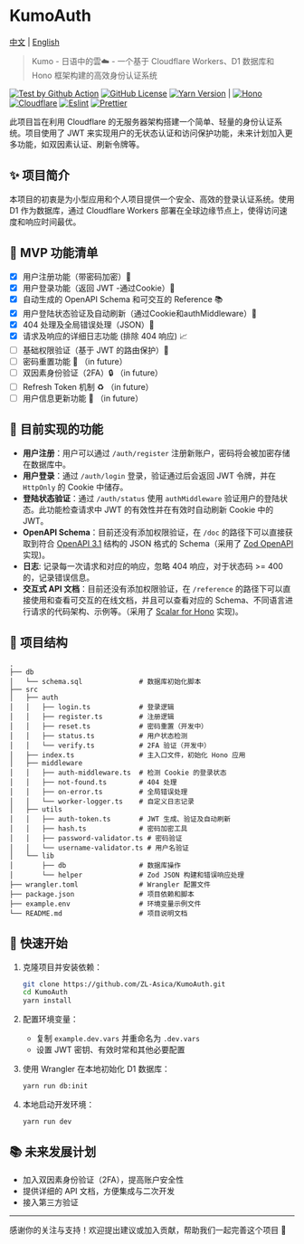# KumoAuth

[中文](./README.md) | [English](./README_EN.md)

> Kumo - 日语中的雲☁️ - 一个基于 Cloudflare Workers、D1 数据库和 Hono 框架构建的高效身份认证系统

[![Test by Github Action][github-test-badge]][github-test-link]
[![GitHub License][license-badge]][license-link]
[![Yarn Version][yarn-badge]][yarn-link] |
[![Hono][hono-badge]][hono-link]
[![Cloudflare][cloudflare-badge]][cloudflare-link]
[![Eslint][eslint-badge]][eslint-link]
[![Prettier][prettier-badge]][prettier-link]

此项目旨在利用 Cloudflare 的无服务器架构搭建一个简单、轻量的身份认证系统。项目使用了 JWT 来实现用户的无状态认证和访问保护功能，未来计划加入更多功能，如双因素认证、刷新令牌等。

## ✨ 项目简介

本项目的初衷是为小型应用和个人项目提供一个安全、高效的登录认证系统。使用 D1 作为数据库，通过 Cloudflare Workers 部署在全球边缘节点上，使得访问速度和响应时间最优。

## 🎯 MVP 功能清单

- [x] 用户注册功能（带密码加密）📝
- [x] 用户登录功能（返回 JWT -通过Cookie）🔑
- [x] 自动生成的 OpenAPI Schema 和可交互的 Reference 📚
- [x] 用户登陆状态验证及自动刷新（通过Cookie和authMiddleware）🔄
- [x] 404 处理及全局错误处理（JSON）🚫
- [x] 请求及响应的详细日志功能 (排除 404 响应) 📈
- [ ] 基础权限验证（基于 JWT 的路由保护）🔐
- [ ] 密码重置功能 🔄 （in future）
- [ ] 双因素身份验证（2FA）🔒 （in future）
- [ ] Refresh Token 机制 ♻️ （in future）
- [ ] 用户信息更新功能 👤 （in future）

## 📜 目前实现的功能

- **用户注册**：用户可以通过 `/auth/register` 注册新账户，密码将会被加密存储在数据库中。
- **用户登录**：通过 `/auth/login` 登录，验证通过后会返回 JWT 令牌，并在 `HttpOnly` 的 Cookie 中储存。
- **登陆状态验证**：通过 `/auth/status` 使用 `authMiddleware` 验证用户的登陆状态。此功能检查请求中 JWT 的有效性并在有效时自动刷新 Cookie 中的 JWT。
- **OpenAPI Schema**：目前还没有添加权限验证，在 `/doc` 的路径下可以直接获取到符合 [OpenAPI 3.1](https://spec.openapis.org/oas/v3.1.0.html) 结构的 JSON 格式的 Schema（采用了 [Zod OpenAPI](https://hono.dev/examples/zod-openapi) 实现)。
- **日志**: 记录每一次请求和对应的响应，忽略 404 响应，对于状态码 >= 400 的，记录错误信息。
- **交互式 API 文档**：目前还没有添加权限验证，在 `/reference` 的路径下可以直接使用和查看可交互的在线文档，并且可以查看对应的 Schema、不同语言进行请求的代码架构、示例等。（采用了 [Scalar for Hono](https://github.com/scalar/scalar/blob/main/packages/hono-api-reference/README.md) 实现)。

## 📂 项目结构

```plaintext
.
├── db
│   └── schema.sql              # 数据库初始化脚本
├── src
│   ├── auth
│   │   ├── login.ts            # 登录逻辑
│   │   ├── register.ts         # 注册逻辑
│   │   ├── reset.ts            # 密码重置（开发中）
│   │   ├── status.ts           # 用户状态检测
│   │   └── verify.ts           # 2FA 验证（开发中）
│   ├── index.ts                # 主入口文件，初始化 Hono 应用
│   ├── middleware
│   │   ├── auth-middleware.ts  # 检测 Cookie 的登录状态
│   │   ├── not-found.ts        # 404 处理
│   │   ├── on-error.ts         # 全局错误处理
│   │   └── worker-logger.ts    # 自定义日志记录
│   ├── utils
│   │   ├── auth-token.ts       # JWT 生成、验证及自动刷新
│   │   ├── hash.ts             # 密码加密工具
│   │   ├── password-validator.ts # 密码验证
│   │   └── username-validator.ts # 用户名验证
│   └── lib
│       ├── db                  # 数据库操作
│       └── helper              # Zod JSON 构建和错误响应处理
├── wrangler.toml               # Wrangler 配置文件
├── package.json                # 项目依赖和脚本
├── example.env                 # 环境变量示例文件
└── README.md                   # 项目说明文档
```

## 🚀 快速开始

1. 克隆项目并安装依赖：

   ```bash
   git clone https://github.com/ZL-Asica/KumoAuth.git
   cd KumoAuth
   yarn install
   ```

2. 配置环境变量：

   - 复制 `example.dev.vars` 并重命名为 `.dev.vars`
   - 设置 JWT 密钥、有效时常和其他必要配置

3. 使用 Wrangler 在本地初始化 D1 数据库：

   ```bash
   yarn run db:init
   ```

4. 本地启动开发环境：

   ```bash
   yarn run dev
   ```

## 📚 未来发展计划

- 加入双因素身份验证（2FA），提高账户安全性
- 提供详细的 API 文档，方便集成与二次开发
- 接入第三方验证

---

感谢你的关注与支持！欢迎提出建议或加入贡献，帮助我们一起完善这个项目 🙌

<!-- Badge Links -->

[github-test-badge]: https://img.shields.io/github/actions/workflow/status/ZL-Asica/KumoAuth/auto-test.yml?logo=github&label=Test
[license-badge]: https://img.shields.io/github/license/ZL-Asica/KumoAuth
[yarn-badge]: https://img.shields.io/github/package-json/packageManager/ZL-Asica/KumoAuth?label=&logo=yarn&logoColor=fff
[hono-badge]: https://img.shields.io/badge/Hono-E36002?logo=hono&logoColor=fff
[cloudflare-badge]: https://img.shields.io/badge/Cloudflare-F38020?logo=Cloudflare&logoColor=white
[eslint-badge]: https://img.shields.io/badge/eslint-4B32C3?logo=eslint&logoColor=white
[prettier-badge]: https://img.shields.io/badge/Prettier-F7B93E?logo=Prettier&logoColor=white

<!-- Badge URL Links -->

[github-test-link]: https://github.com/ZL-Asica/KumoAuth/actions/workflows/auto-test.yml
[license-link]: https://github.com/ZL-Asica/KumoAuth?tab=GPL-3.0-1-ov-file#readme
[yarn-link]: https://yarnpkg.com/
[hono-link]: https://hono.dev/
[cloudflare-link]: https://www.cloudflare.com/
[eslint-link]: https://eslint.org/
[prettier-link]: https://prettier.io/
